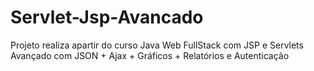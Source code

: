 # Servlet-Jsp-Avancado
Projeto realiza apartir do curso Java Web FullStack com JSP e Servlets Avançado com JSON + Ajax + Gráficos + Relatórios e Autenticação
